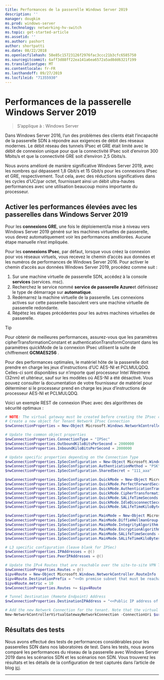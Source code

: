 ```yaml
---
title: Performances de la passerelle Windows Server 2019
description: ''
manager: dougkim
ms.prod: windows-server
ms.technology: networking-hv-switch
ms.topic: get-started-article
ms.assetid: ''
ms.author: pashort
author: shortpatti
ms.date: 08/22/2018
ms.openlocfilehash: 58e85c15723126f2976fac3ccc21b3cfc6585750
ms.sourcegitcommit: 6aff3d88ff22ea141a6ea6572a5ad8dd6321f199
ms.translationtype: MT
ms.contentlocale: fr-FR
ms.lasthandoff: 09/27/2019
ms.locfileid: "71355930"
---
```

# <a name="windows-server-2019-gateway-performance"></a>Performances de la passerelle Windows Server 2019

>S’applique à : Windows Server


Dans Windows Server 2016, l’un des problèmes des clients était l’incapacité de la passerelle SDN à répondre aux exigences de débit des réseaux modernes. Le débit réseau des tunnels IPsec et GRE était limité avec le débit de connexion unique pour que la connectivité IPsec soit d’environ 300 Mbits/s et que la connectivité GRE soit d’environ 2,5 Gbits/s.

Nous avons amélioré de manière significative Windows Server 2019, avec les nombres qui dépassent 1,8 Gbit/s et 15 Gbit/s pour les connexions IPsec et GRE, respectivement. Tout cela, avec des réductions significatives dans les cycles d’UC/par octet, fournissant ainsi un débit ultra-hautes performances avec une utilisation beaucoup moins importante du processeur.

## <a name="enable-high-performance-with-gateways-in-windows-server-2019"></a>Activer les performances élevées avec les passerelles dans Windows Server 2019

Pour les **connexions GRE**, une fois le déploiement/la mise à niveau vers Windows Server 2019 généré sur les machines virtuelles de passerelle, vous devez automatiquement voir les performances améliorées. Aucune étape manuelle n’est impliquée.

Pour les **connexions IPsec**, par défaut, lorsque vous créez la connexion pour vos réseaux virtuels, vous recevez le chemin d’accès aux données et les numéros de performances de Windows Server 2016. Pour activer le chemin d’accès aux données Windows Server 2019, procédez comme suit :

   1. Sur une machine virtuelle de passerelle SDN, accédez à la console **services** (services. msc).
   2. Recherchez le service nommé **service de passerelle Azure**et définissez le type de démarrage sur **automatique**.
   3. Redémarrez la machine virtuelle de la passerelle.
      Les connexions actives sur cette passerelle basculent vers une machine virtuelle de passerelle redondante.
   4. Répétez les étapes précédentes pour les autres machines virtuelles de passerelle.

>[!TIP]
>Pour obtenir de meilleures performances, assurez-vous que les paramètres cipherTransformationConstant et authenticationTransformConstant dans les paramètres quickMode de la connexion IPsec utilisent la suite de chiffrement **GCMAES256** .
>
>Pour des performances optimales, le matériel hôte de la passerelle doit prendre en charge les jeux d’instructions d’UC AES-NI et PCLMULQDQ. Celles-ci sont disponibles sur n’importe quel processeur Intel Westmere (32nm) et ultérieur, sauf sur les modèles où AES-NI a été désactivé. Vous pouvez consulter la documentation de votre fournisseur de matériel pour déterminer si le processeur prend en charge les jeux d’instructions de processeur AES-NI et PCLMULQDQ.

Voici un exemple REST de connexion IPsec avec des algorithmes de sécurité optimaux :

```PowerShell
# NOTE: The virtual gateway must be created before creating the IPsec connection. More details here.
# Create a new object for Tenant Network IPsec Connection  
$nwConnectionProperties = New-Object Microsoft.Windows.NetworkController.NetworkConnectionProperties   

# Update the common object properties  
$nwConnectionProperties.ConnectionType = "IPSec"   
$nwConnectionProperties.OutboundKiloBitsPerSecond = 2000000   
$nwConnectionProperties.InboundKiloBitsPerSecond = 2000000  

# Update specific properties depending on the Connection Type  
$nwConnectionProperties.IpSecConfiguration = New-Object Microsoft.Windows.NetworkController.IpSecConfiguration   
$nwConnectionProperties.IpSecConfiguration.AuthenticationMethod = "PSK"   
$nwConnectionProperties.IpSecConfiguration.SharedSecret = "111_aaa"   

$nwConnectionProperties.IpSecConfiguration.QuickMode = New-Object Microsoft.Windows.NetworkController.QuickMode   
$nwConnectionProperties.IpSecConfiguration.QuickMode.PerfectForwardSecrecy = "PFS2048"   
$nwConnectionProperties.IpSecConfiguration.QuickMode.AuthenticationTransformationConstant = "GCMAES256"   
$nwConnectionProperties.IpSecConfiguration.QuickMode.CipherTransformationConstant = "GCMAES256"   
$nwConnectionProperties.IpSecConfiguration.QuickMode.SALifeTimeSeconds = 3600   
$nwConnectionProperties.IpSecConfiguration.QuickMode.IdleDisconnectSeconds = 500   
$nwConnectionProperties.IpSecConfiguration.QuickMode.SALifeTimeKiloBytes = 2000   

$nwConnectionProperties.IpSecConfiguration.MainMode = New-Object Microsoft.Windows.NetworkController.MainMode   
$nwConnectionProperties.IpSecConfiguration.MainMode.DiffieHellmanGroup = "Group2"   
$nwConnectionProperties.IpSecConfiguration.MainMode.IntegrityAlgorithm = "SHA256"   
$nwConnectionProperties.IpSecConfiguration.MainMode.EncryptionAlgorithm = "AES256"   
$nwConnectionProperties.IpSecConfiguration.MainMode.SALifeTimeSeconds = 28800
$nwConnectionProperties.IpSecConfiguration.MainMode.SALifeTimeKiloBytes = 2000   

# L3 specific configuration (leave blank for IPSec)  
$nwConnectionProperties.IPAddresses = @()   
$nwConnectionProperties.PeerIPAddresses = @()   

# Update the IPv4 Routes that are reachable over the site-to-site VPN Tunnel  
$nwConnectionProperties.Routes = @()   
$ipv4Route = New-Object Microsoft.Windows.NetworkController.RouteInfo   
$ipv4Route.DestinationPrefix = "<<On premise subnet that must be reachable over the VPN tunnel. Ex: 10.0.0.0/24>>"   
$ipv4Route.metric = 10   
$nwConnectionProperties.Routes += $ipv4Route   

# Tunnel Destination (Remote Endpoint) Address  
$nwConnectionProperties.DestinationIPAddress = "<<Public IP address of the On-Premise VPN gateway. Ex: 192.168.3.4>>"   

# Add the new Network Connection for the tenant. Note that the virtual gateway must be created before creating the IPsec connection. $uri is the REST URI of your deployment and must be in the form of “https://<REST URI>”  
New-NetworkControllerVirtualGatewayNetworkConnection -ConnectionUri $uri -VirtualGatewayId $virtualGW.ResourceId -ResourceId "Contoso_IPSecGW" -Properties $nwConnectionProperties -Force
```

## <a name="testing-results"></a>Résultats des tests

Nous avons effectué des tests de performances considérables pour les passerelles SDN dans nos laboratoires de test. Dans les tests, nous avons comparé les performances du réseau de la passerelle avec Windows Server 2019 dans les scénarios SDN et les scénarios non SDN. Vous trouverez les résultats et les détails de la configuration de test capturés dans l’article de blog [ici](https://blogs.technet.microsoft.com/networking/2018/08/15/high-performance-gateways/).

---